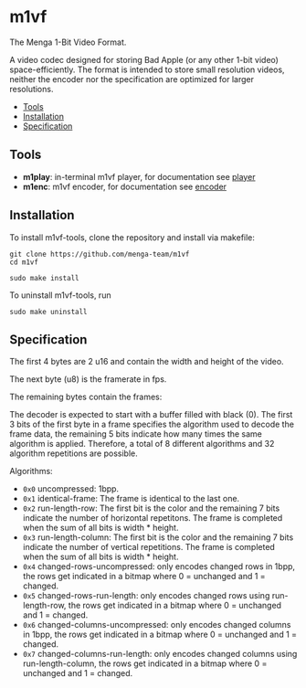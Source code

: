# m1vf
The Menga 1-Bit Video Format.

A video codec designed for storing Bad Apple (or any other 1-bit video) space-efficiently.
The format is intended to store small resolution videos, neither the encoder nor the specification are optimized for larger resolutions.

* [Tools](#tools)
* [Installation](#installation)
* [Specification](#specification)

## Tools

* **m1play**: in-terminal m1vf player, for documentation see [player](player/)
* **m1enc**: m1vf encoder, for documentation see [encoder](encoder/)

## Installation

To install m1vf-tools, clone the repository and install via makefile:
```
git clone https://github.com/menga-team/m1vf
cd m1vf
```
```
sudo make install
```
To uninstall m1vf-tools, run
```
sudo make uninstall
```

## Specification


The first 4 bytes are 2 u16 and contain the width and height of the video.

The next byte (u8) is the framerate in fps.

The remaining bytes contain the frames:

The decoder is expected to start with a buffer filled with black (0).
The first 3 bits of the first byte in a frame specifies the algorithm used to decode the frame data, the remaining 5 bits indicate
how many times the same algorithm is applied. Therefore, a total of 8 different algorithms and 32 algorithm
repetitions are possible.

Algorithms:

* `0x0` uncompressed: 1bpp.
* `0x1` identical-frame: The frame is identical to the last one.
* `0x2` run-length-row: The first bit is the color and the remaining 7 bits indicate the number of horizontal repetitons. The frame is completed when the sum of all bits is width * height.
* `0x3` run-length-column: The first bit is the color and the remaining 7 bits indicate the number of vertical repetitions. The frame is completed when the sum of all bits is width * height.
* `0x4` changed-rows-uncompressed: only encodes changed rows in 1bpp, the rows get indicated in a bitmap where 0 = unchanged and 1 = changed.
* `0x5` changed-rows-run-length: only encodes changed rows using run-length-row, the rows get indicated in a bitmap where 0 = unchanged and 1 = changed.
* `0x6` changed-columns-uncompressed: only encodes changed columns in 1bpp, the rows get indicated in a bitmap where 0 = unchanged and 1 = changed.
* `0x7` changed-columns-run-length: only encodes changed columns using run-length-column, the rows get indicated in a bitmap where 0 = unchanged and 1 = changed.
